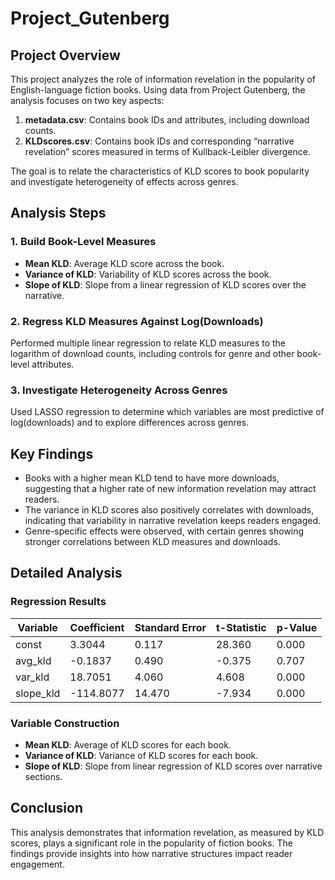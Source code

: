 # Project_Gutenberg

## Project Overview

This project analyzes the role of information revelation in the popularity of English-language fiction books. Using data from Project Gutenberg, the analysis focuses on two key aspects:
1. **metadata.csv**: Contains book IDs and attributes, including download counts.
2. **KLDscores.csv**: Contains book IDs and corresponding “narrative revelation” scores measured in terms of Kullback-Leibler divergence.

The goal is to relate the characteristics of KLD scores to book popularity and investigate heterogeneity of effects across genres.

## Analysis Steps

### 1. Build Book-Level Measures
- **Mean KLD**: Average KLD score across the book.
- **Variance of KLD**: Variability of KLD scores across the book.
- **Slope of KLD**: Slope from a linear regression of KLD scores over the narrative.

### 2. Regress KLD Measures Against Log(Downloads)
Performed multiple linear regression to relate KLD measures to the logarithm of download counts, including controls for genre and other book-level attributes.

### 3. Investigate Heterogeneity Across Genres
Used LASSO regression to determine which variables are most predictive of log(downloads) and to explore differences across genres.

## Key Findings

- Books with a higher mean KLD tend to have more downloads, suggesting that a higher rate of new information revelation may attract readers.
- The variance in KLD scores also positively correlates with downloads, indicating that variability in narrative revelation keeps readers engaged.
- Genre-specific effects were observed, with certain genres showing stronger correlations between KLD measures and downloads.

## Detailed Analysis

### Regression Results
| Variable       | Coefficient | Standard Error | t-Statistic | p-Value |
|----------------|-------------|----------------|-------------|---------|
| const          | 3.3044      | 0.117          | 28.360      | 0.000   |
| avg_kld        | -0.1837     | 0.490          | -0.375      | 0.707   |
| var_kld        | 18.7051     | 4.060          | 4.608       | 0.000   |
| slope_kld      | -114.8077   | 14.470         | -7.934      | 0.000   |

### Variable Construction
- **Mean KLD**: Average of KLD scores for each book.
- **Variance of KLD**: Variance of KLD scores for each book.
- **Slope of KLD**: Slope from linear regression of KLD scores over narrative sections.

## Conclusion
This analysis demonstrates that information revelation, as measured by KLD scores, plays a significant role in the popularity of fiction books. The findings provide insights into how narrative structures impact reader engagement.


